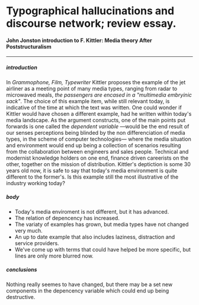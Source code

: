 # Typographical hallucinations and discourse network; review essay.
#### John Jonston introduction to F. Kittler: Media theory After Poststructuralism
---
##### introduction

In *Grammophone, Film, Typewriter* Kittler proposes the example of the jet airliner as a meeting point of many media types, ranging from radar to microwaved meals, *the passengers are encased in a "multimedia embryinic sack"*. The choice of this example item, while still relevant today, is indicative of the time at which the text was written. One could wonder if Kittler would have chosen a different example, had he written within today's media landscape. As the argument constructs, one of the main points put forwards is one called the *dependent variable* —would be the end result of our senses perceptions being blinded by the non differenciation of media types, in the scheme of computer technologies— where the media situation and environment would end up being a collection of scenarios resulting from the collaboration between engineers and sales people. Technical and modernist knowledge holders on one end, finance driven careerists on the other, together on the mission of distribution. Kittler's deptiction is some 30 years old now, it is safe to say that today's media environment is quite different to the former's. Is this example still the most illustrative of the industry working today?

##### body

* Today's media enviroment is not different, but it has advanced.
* The relation of depencency has increased.
* The variaty of examples has grown, but media types have not changed very much.
* An up to date example that also includes laziness, distraction and service providers.
* We've come up with terms that could have helped be more specific, but lines are only more blurred now.

##### conclusions

Nothing really seemes to have changed, but there may be a set new components in the depencency variable which could end up being destructive.
